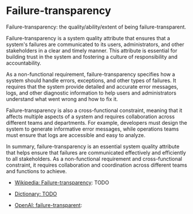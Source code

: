 # Failure-transparency

Failure-transparency: the quality/ability/extent of being failure-transparent.

<div data-chatgpt-prompt="explain failure-transparency (system quality attribute, non-functional requirement, cross-functional contraint)">

Failure-transparency is a system quality attribute that ensures that a system's failures are communicated to its users, administrators, and other stakeholders in a clear and timely manner. This attribute is essential for building trust in the system and fostering a culture of responsibility and accountability.

As a non-functional requirement, failure-transparency specifies how a system should handle errors, exceptions, and other types of failures. It requires that the system provide detailed and accurate error messages, logs, and other diagnostic information to help users and administrators understand what went wrong and how to fix it.

Failure-transparency is also a cross-functional constraint, meaning that it affects multiple aspects of a system and requires collaboration across different teams and departments. For example, developers must design the system to generate informative error messages, while operations teams must ensure that logs are accessible and easy to analyze.

In summary, failure-transparency is an essential system quality attribute that helps ensure that failures are communicated effectively and efficiently to all stakeholders. As a non-functional requirement and cross-functional constraint, it requires collaboration and coordination across different teams and functions to achieve.

</div>

* [Wikipedia: Failure-transparency](https://wikipedia.org/wiki/Failure_transparency): TODO

* [Dictionary: TODO](TODO)

* [OpenAI: failure-transparent](https:://openai.com): <div data-chatgpt-prompt="define failure-transparent (computers and software)"></div>

